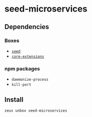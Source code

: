 
seed-microservices 
====================




## Dependencies
### Boxes
* [`seed`](seed.md)
* [`core-extensions`](core-extensions.md)
### npm packages
* `daemonize-process`
* `kill-port`


## Install
```bash
zeus unbox seed-microservices
```





